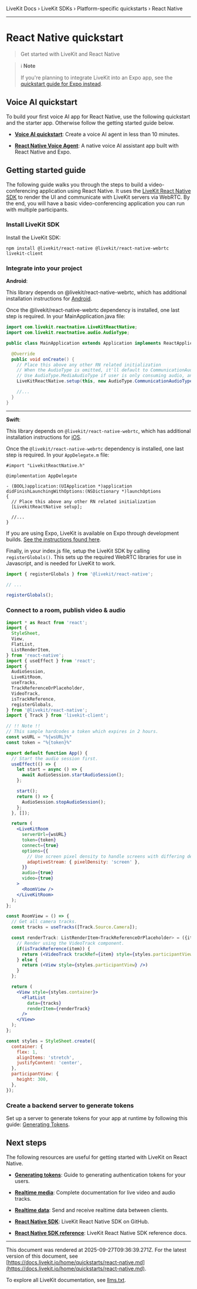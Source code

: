 LiveKit Docs › LiveKit SDKs › Platform-specific quickstarts › React Native

---

# React Native quickstart

> Get started with LiveKit and React Native

> ℹ️ **Note**
> 
> If you're planning to integrate LiveKit into an Expo app, see the [quickstart guide for Expo instead](https://docs.livekit.io/home/quickstarts/expo.md).

## Voice AI quickstart

To build your first voice AI app for React Native, use the following quickstart and the starter app. Otherwise follow the getting started guide below.

- **[Voice AI quickstart](https://docs.livekit.io/agents/start/voice-ai.md)**: Create a voice AI agent in less than 10 minutes.

- **[React Native Voice Agent](https://github.com/livekit-examples/agent-starter-react-native)**: A native voice AI assistant app built with React Native and Expo.

## Getting started guide

The following guide walks you through the steps to build a video-conferencing application using React Native. It uses the [LiveKit React Native SDK](https://github.com/livekit/client-sdk-react-native) to render the UI and communicate with LiveKit servers via WebRTC. By the end, you will have a basic video-conferencing application you can run with multiple participants.

### Install LiveKit SDK

Install the LiveKit SDK:

```shell
npm install @livekit/react-native @livekit/react-native-webrtc livekit-client

```

### Integrate into your project

**Android**:

This library depends on @livekit/react-native-webrtc, which has additional installation instructions for [Android](https://github.com/livekit/react-native-webrtc/blob/master/Documentation/AndroidInstallation.md).

Once the @livekit/react-native-webrtc dependency is installed, one last step is required. In your MainApplication.java file:

```java
import com.livekit.reactnative.LiveKitReactNative;
import com.livekit.reactnative.audio.AudioType;

public class MainApplication extends Application implements ReactApplication {

  @Override
  public void onCreate() {
    // Place this above any other RN related initialization
    // When the AudioType is omitted, it'll default to CommunicationAudioType.
    // Use AudioType.MediaAudioType if user is only consuming audio, and not publishing
    LiveKitReactNative.setup(this, new AudioType.CommunicationAudioType());

    //...
  }
}

```

---

**Swift**:

This library depends on `@livekit/react-native-webrtc`, which has additional installation instructions for [iOS](https://github.com/livekit/react-native-webrtc/blob/master/Documentation/iOSInstallation.md).

Once the `@livekit/react-native-webrtc` dependency is installed, one last step is required. In your `AppDelegate.m` file:

```objc
#import "LivekitReactNative.h"

@implementation AppDelegate

- (BOOL)application:(UIApplication *)application didFinishLaunchingWithOptions:(NSDictionary *)launchOptions
{
  // Place this above any other RN related initialization
  [LivekitReactNative setup];

  //...
}

```

If you are using Expo, LiveKit is available on Expo through development builds. [See the instructions found here](https://github.com/livekit/client-sdk-react-native/wiki/Expo-Development-Build-Instructions).

Finally, in your index.js file, setup the LiveKit SDK by calling `registerGlobals()`. This sets up the required WebRTC libraries for use in Javascript, and is needed for LiveKit to work.

```jsx
import { registerGlobals } from '@livekit/react-native';

// ...

registerGlobals();

```

### Connect to a room, publish video & audio

```jsx
import * as React from 'react';
import {
  StyleSheet,
  View,
  FlatList,
  ListRenderItem,
} from 'react-native';
import { useEffect } from 'react';
import {
  AudioSession,
  LiveKitRoom,
  useTracks,
  TrackReferenceOrPlaceholder,
  VideoTrack,
  isTrackReference,
  registerGlobals,
} from '@livekit/react-native';
import { Track } from 'livekit-client';

// !! Note !!
// This sample hardcodes a token which expires in 2 hours.
const wsURL = "%{wsURL}%"
const token = "%{token}%"

export default function App() {
  // Start the audio session first.
  useEffect(() => {
    let start = async () => {
      await AudioSession.startAudioSession();
    };

    start();
    return () => {
      AudioSession.stopAudioSession();
    };
  }, []);

  return (
    <LiveKitRoom
      serverUrl={wsURL}
      token={token}
      connect={true}
      options={{
        // Use screen pixel density to handle screens with differing densities.
        adaptiveStream: { pixelDensity: 'screen' },
      }}
      audio={true}
      video={true}
    >
      <RoomView />
    </LiveKitRoom>
  );
};

const RoomView = () => {
  // Get all camera tracks.
  const tracks = useTracks([Track.Source.Camera]);

  const renderTrack: ListRenderItem<TrackReferenceOrPlaceholder> = ({item}) => {
    // Render using the VideoTrack component.
    if(isTrackReference(item)) {
      return (<VideoTrack trackRef={item} style={styles.participantView} />)
    } else {
      return (<View style={styles.participantView} />)
    }
  };

  return (
    <View style={styles.container}>
      <FlatList
        data={tracks}
        renderItem={renderTrack}
      />
    </View>
  );
};

const styles = StyleSheet.create({
  container: {
    flex: 1,
    alignItems: 'stretch',
    justifyContent: 'center',
  },
  participantView: {
    height: 300,
  },
});

```

### Create a backend server to generate tokens

Set up a server to generate tokens for your app at runtime by following this guide: [Generating Tokens](https://docs.livekit.io/home/server/generating-tokens.md).

## Next steps

The following resources are useful for getting started with LiveKit on React Native.

- **[Generating tokens](https://docs.livekit.io/home/server/generating-tokens.md)**: Guide to generating authentication tokens for your users.

- **[Realtime media](https://docs.livekit.io/home/client/tracks.md)**: Complete documentation for live video and audio tracks.

- **[Realtime data](https://docs.livekit.io/home/client/data.md)**: Send and receive realtime data between clients.

- **[React Native SDK](https://github.com/livekit/client-sdk-react-native)**: LiveKit React Native SDK on GitHub.

- **[React Native SDK reference](https://htmlpreview.github.io/?https://raw.githubusercontent.com/livekit/client-sdk-react-native/main/docs/modules.html)**: LiveKit React Native SDK reference docs.

---

This document was rendered at 2025-09-27T09:36:39.271Z.
For the latest version of this document, see [https://docs.livekit.io/home/quickstarts/react-native.md](https://docs.livekit.io/home/quickstarts/react-native.md).

To explore all LiveKit documentation, see [llms.txt](https://docs.livekit.io/llms.txt).